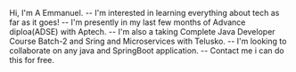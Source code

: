 Hi, I'm A Emmanuel.
-- I'm interested in learning everything about tech as far as it goes!
-- I'm presently in my last few months of Advance diploa(ADSE) with Aptech.
-- I'm also a taking Complete Java Developer Course Batch-2 and Sring and Microservices with Telusko.
-- I'm looking to collaborate on any java and SpringBoot application.
-- Contact me i can do this for free.
